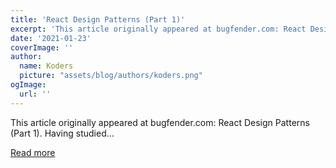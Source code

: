 ```yaml
---
title: 'React Design Patterns (Part 1)'
excerpt: 'This article originally appeared at bugfender.com: React Design Patterns (Part 1).  Having studied...'
date: '2021-01-23'
coverImage: ''
author:
  name: Koders
  picture: "assets/blog/authors/koders.png"
ogImage:
  url: ''
---
```


This article originally appeared at bugfender.com: React Design Patterns (Part 1).  Having studied...

[Read more](https://dev.to/tomeraitz/react-design-patterns-part-1-aj1)
